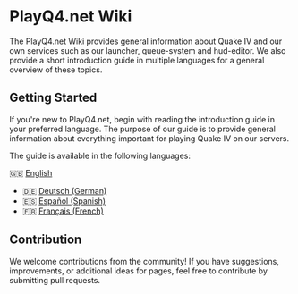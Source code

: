 # PlayQ4.net Wiki
The PlayQ4.net Wiki provides general information about Quake IV and our own services such as our launcher, queue-system and hud-editor. We also provide a short introduction guide in multiple languages for a general overview of these topics.


## Getting Started
If you're new to PlayQ4.net, begin with reading the introduction guide in your preferred language. The purpose of our guide is to provide general information about everything important for playing Quake IV on our servers.

The guide is available in the following languages:

🇬🇧 [English](wiki/guide/guide_en.md)
- 🇩🇪 [Deutsch (German)](wiki/guide/guide_de.md)
- 🇪🇸 [Español (Spanish)](wiki/guide/guide_es.md)
- 🇫🇷 [Français (French)](wiki/guide/guide_fr.md)


## Contribution
We welcome contributions from the community! If you have suggestions, improvements, or additional ideas for pages, feel free to contribute by submitting pull requests.
